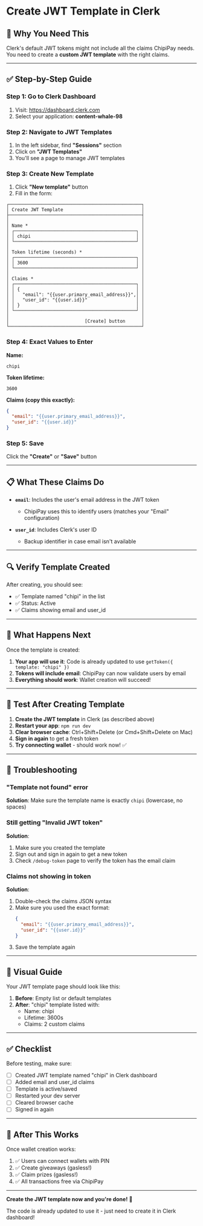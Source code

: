 # Create JWT Template in Clerk

## 🎯 Why You Need This

Clerk's default JWT tokens might not include all the claims ChipiPay needs. You need to create a **custom JWT template** with the right claims.

---

## ✅ Step-by-Step Guide

### Step 1: Go to Clerk Dashboard

1. Visit: https://dashboard.clerk.com
2. Select your application: **content-whale-98**

### Step 2: Navigate to JWT Templates

1. In the left sidebar, find **"Sessions"** section
2. Click on **"JWT Templates"**
3. You'll see a page to manage JWT templates

### Step 3: Create New Template

1. Click **"New template"** button
2. Fill in the form:

```
┌─────────────────────────────────────────────────┐
│ Create JWT Template                             │
├─────────────────────────────────────────────────┤
│                                                 │
│ Name *                                          │
│ ┌─────────────────────────────────────────────┐ │
│ │ chipi                                       │ │
│ └─────────────────────────────────────────────┘ │
│                                                 │
│ Token lifetime (seconds) *                      │
│ ┌─────────────────────────────────────────────┐ │
│ │ 3600                                        │ │
│ └─────────────────────────────────────────────┘ │
│                                                 │
│ Claims *                                        │
│ ┌─────────────────────────────────────────────┐ │
│ │ {                                           │ │
│ │   "email": "{{user.primary_email_address}}",│ │
│ │   "user_id": "{{user.id}}"                  │ │
│ │ }                                           │ │
│ └─────────────────────────────────────────────┘ │
│                                                 │
│                            [Create] button      │
└─────────────────────────────────────────────────┘
```

### Step 4: Exact Values to Enter

**Name:**
```
chipi
```

**Token lifetime:**
```
3600
```

**Claims (copy this exactly):**
```json
{
  "email": "{{user.primary_email_address}}",
  "user_id": "{{user.id}}"
}
```

### Step 5: Save

Click the **"Create"** or **"Save"** button

---

## 📋 What These Claims Do

- **`email`**: Includes the user's email address in the JWT token
  - ChipiPay uses this to identify users (matches your "Email" configuration)
  
- **`user_id`**: Includes Clerk's user ID
  - Backup identifier in case email isn't available

---

## 🔍 Verify Template Created

After creating, you should see:
- ✅ Template named "chipi" in the list
- ✅ Status: Active
- ✅ Claims showing email and user_id

---

## 🎯 What Happens Next

Once the template is created:

1. **Your app will use it**: Code is already updated to use `getToken({ template: "chipi" })`
2. **Tokens will include email**: ChipiPay can now validate users by email
3. **Everything should work**: Wallet creation will succeed!

---

## 🚀 Test After Creating Template

1. **Create the JWT template** in Clerk (as described above)
2. **Restart your app**: `npm run dev`
3. **Clear browser cache**: Ctrl+Shift+Delete (or Cmd+Shift+Delete on Mac)
4. **Sign in again** to get a fresh token
5. **Try connecting wallet** - should work now! ✅

---

## 🐛 Troubleshooting

### "Template not found" error

**Solution**: Make sure the template name is exactly `chipi` (lowercase, no spaces)

### Still getting "Invalid JWT token"

**Solution**: 
1. Make sure you created the template
2. Sign out and sign in again to get a new token
3. Check `/debug-token` page to verify the token has the email claim

### Claims not showing in token

**Solution**:
1. Double-check the claims JSON syntax
2. Make sure you used the exact format:
   ```json
   {
     "email": "{{user.primary_email_address}}",
     "user_id": "{{user.id}}"
   }
   ```
3. Save the template again

---

## 📸 Visual Guide

Your JWT template page should look like this:

1. **Before**: Empty list or default templates
2. **After**: "chipi" template listed with:
   - Name: chipi
   - Lifetime: 3600s
   - Claims: 2 custom claims

---

## ✅ Checklist

Before testing, make sure:

- [ ] Created JWT template named "chipi" in Clerk dashboard
- [ ] Added email and user_id claims
- [ ] Template is active/saved
- [ ] Restarted your dev server
- [ ] Cleared browser cache
- [ ] Signed in again

---

## 🎉 After This Works

Once wallet creation works:

1. ✅ Users can connect wallets with PIN
2. ✅ Create giveaways (gasless!)
3. ✅ Claim prizes (gasless!)
4. ✅ All transactions free via ChipiPay

---

**Create the JWT template now and you're done!** 🚀

The code is already updated to use it - just need to create it in Clerk dashboard!
